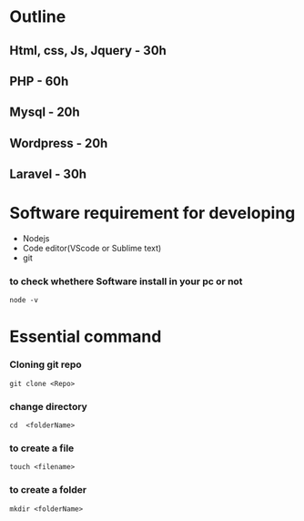 # Outline

## Html, css, Js, Jquery - 30h
## PHP - 60h
## Mysql - 20h
## Wordpress - 20h
## Laravel - 30h


# Software requirement for developing 

* Nodejs
* Code editor(VScode or Sublime text)
* git 


### to check whethere Software install in your pc or not 
~~~
node -v
~~~

# Essential command

### Cloning git repo
~~~
git clone <Repo> 
~~~

### change directory
~~~
cd  <folderName>
~~~
### to create a file
~~~
touch <filename>
~~~

### to create a folder
~~~
mkdir <folderName>
~~~

